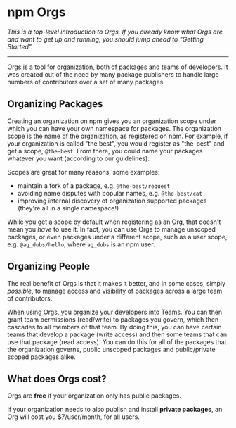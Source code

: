 # npm Orgs

*This is a top-level introduction to Orgs. If you already know what Orgs are
and want to get up and running, you should jump ahead to "Getting Started".*

<hr>

Orgs is a tool for organization, both of packages and teams of developers.
It was created out of the need by many package publishers to handle
large numbers of contributors over a set of many packages.

## Organizing Packages

Creating an organization on npm gives you an organization scope under
which you can have your own namespace for packages. The organization
scope is the name of the organization, as registered on npm. For
example, if your organization is called "the best", you would register
as "the-best" and get a scope, `@the-best`. From there, you could name
your packages whatever you want (according to our guidelines).

Scopes are great for many reasons, some examples:

- maintain a fork of a package, e.g. `@the-best/request`
- avoiding name disputes with popular names, e.g. `@the-best/cat`
- improving internal discovery of organization supported packages
  (they're all in a single namespace!)

While you get a scope by default when registering as an Org, that doesn't
mean you *have* to use it. In fact, you can use Orgs to manage unscoped
packages, or even packages under a different scope, such as a user scope,
e.g. `@ag_dubs/hello`, where `ag_dubs` is an npm user.

## Organizing People

The real benefit of Orgs is that it makes it better, and in some cases,
simply *possible*, to manage access and visibility of packages across
a large team of contributors.

When using Orgs, you organize your developers into Teams. You can then
grant team permissions (read/write) to packages you govern, which then
cascades to all members of that team. By doing this, you can have certain
teams that develop a package (write access) and then some teams that can use
that package (read access). You can do this for all of the packages that
the organization governs, public unscoped packages and public/private
scoped packages alike.

## What does Orgs cost?

Orgs are **free** if your organization only has public packages.

If your organization needs to also publish and install **private packages**,
an Org will cost you $7/user/month, for all users.
